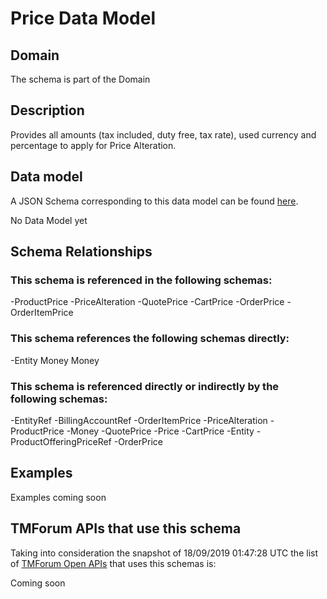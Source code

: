 # Price Data Model

## Domain

The  schema is part of the  Domain

## Description

Provides all amounts (tax included, duty free, tax rate), used currency and percentage to apply for Price Alteration.

## Data model

A JSON Schema corresponding to this data model can be found
[here](https://github.com/tmforum-rand/schemas/blob/master/Customer/Price.schema.json).

No Data Model yet

## Schema Relationships

### This schema is referenced in the following schemas:

-ProductPrice
-PriceAlteration
-QuotePrice
-CartPrice
-OrderPrice
-OrderItemPrice

### This schema references the following schemas directly:

-Entity
Money
Money

### This schema is referenced directly or indirectly by the following schemas:

-EntityRef
-BillingAccountRef
-OrderItemPrice
-PriceAlteration
-ProductPrice
-Money
-QuotePrice
-Price
-CartPrice
-Entity
-ProductOfferingPriceRef
-OrderPrice



## Examples

Examples coming soon

## TMForum APIs that use this schema

Taking into consideration the snapshot of 18/09/2019 01:47:28 UTC the list of [TMForum Open APIs](https://www.tmforum.org/open-apis/) that uses this schemas is:

Coming soon